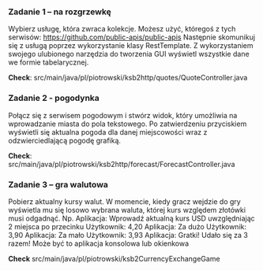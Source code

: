 ### Zadanie 1 – na rozgrzewkę
Wybierz usługę, która zwraca kolekcje. Możesz użyć, któregoś z tych serwisów:
https://github.com/public-apis/public-apis
Następnie skomunikuj się z usługą poprzez wykorzystanie klasy RestTemplate.
Z wykorzystaniem swojego ulubionego narzędzia do tworzenia GUI wyświetl wszystkie dane we formie tabelarycznej.

**Check**: src/main/java/pl/piotrowski/ksb2http/quotes/QuoteController.java

### Zadanie 2 - pogodynka
Połącz się z serwisem pogodowym i stwórz widok, który umożliwia na wprowadzanie miasta do pola tekstowego. Po zatwierdzeniu przyciskiem wyświetli się aktualna pogoda dla danej miejscowości wraz z odzwierciedlającą pogodę grafiką.

**Check**: src/main/java/pl/piotrowski/ksb2http/forecast/ForecastController.java

### Zadanie 3 – gra walutowa
Pobierz aktualny kursy walut. W momencie, kiedy gracz wejdzie do gry wyświetla mu się losowo wybrana waluta, której kurs względem złotówki musi odgadnąć.
Np.
Aplikacja: Wprowadź aktualną kurs USD uwzględniając 2 miejsca po przecinku
Użytkownik: 4,20
Aplikacja: Za dużo
Użytkownik: 3,90
Aplikacja: Za mało
Użytkownik: 3,93
Aplikacja: Gratki! Udało się za 3 razem!
Może być to aplikacja konsolowa lub okienkowa

**Check** src/main/java/pl/piotrowski/ksb2CurrencyExchangeGame